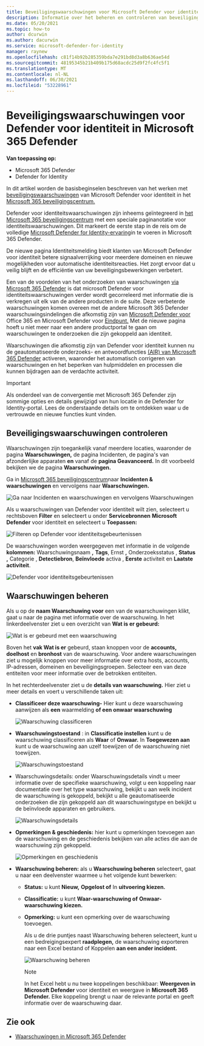 ```yaml
---
title: Beveiligingswaarschuwingen voor Microsoft Defender voor identiteit in Microsoft 365 Defender
description: Informatie over het beheren en controleren van beveiligingswaarschuwingen die zijn uitgegeven door Microsoft Defender voor identiteit in Microsoft 365 Defender
ms.date: 05/20/2021
ms.topic: how-to
author: dcurwin
ms.author: dacurwin
ms.service: microsoft-defender-for-identity
manager: raynew
ms.openlocfilehash: c81f14b92b285359bda7e291bd8d3a8b636ae54d
ms.sourcegitcommit: 48195345b21b409b175d68acdc25d9f2fc4fc5f1
ms.translationtype: MT
ms.contentlocale: nl-NL
ms.lasthandoff: 06/30/2021
ms.locfileid: "53228961"
---
```

# <a name="defender-for-identity-security-alerts-in-microsoft-365-defender"></a>Beveiligingswaarschuwingen voor Defender voor identiteit in Microsoft 365 Defender

**Van toepassing op:**

- Microsoft 365 Defender
- Defender for Identity

In dit artikel worden de basisbeginselen beschreven van het werken met [beveiligingswaarschuwingen](/defender-for-identity) van Microsoft Defender voor identiteit in het [Microsoft 365 beveiligingscentrum.](/microsoft-365/security/defender/overview-security-center)

Defender voor identiteitswaarschuwingen zijn inheems geïntegreerd in [het Microsoft 365 beveiligingscentrum](https://security.microsoft.com) met een speciale paginanotatie voor identiteitswaarschuwingen. Dit markeert de eerste stap in de reis om de volledige [Microsoft Defender for Identity-ervaring](/defender-for-identity/defender-for-identity-in-microsoft-365-defender)in te voeren in Microsoft 365 Defender.

De nieuwe pagina Identiteitsmelding biedt klanten van Microsoft Defender voor identiteit betere signaalverrijking voor meerdere domeinen en nieuwe mogelijkheden voor automatische identiteitsreacties. Het zorgt ervoor dat u veilig blijft en de efficiëntie van uw beveiligingsbewerkingen verbetert.

Een van de voordelen van het onderzoeken van waarschuwingen [via Microsoft 365 Defender](/microsoft-365/security/defender/microsoft-365-defender) is dat microsoft Defender voor identiteitswaarschuwingen verder wordt gecorreleerd met informatie die is verkregen uit elk van de andere producten in de suite. Deze verbeterde waarschuwingen komen overeen met de andere Microsoft 365 Defender waarschuwingsindelingen die afkomstig zijn van [Microsoft Defender voor](/microsoft-365/security/office-365-security) Office 365 en Microsoft Defender voor [Eindpunt.](/microsoft-365/security/defender-endpoint) Met de nieuwe pagina hoeft u niet meer naar een andere productportal te gaan om waarschuwingen te onderzoeken die zijn gekoppeld aan identiteit.

Waarschuwingen die afkomstig zijn van Defender voor identiteit kunnen nu de geautomatiseerde onderzoeks- en antwoordfuncties [(AIR) van Microsoft 365 Defender](/microsoft-365/security/defender/m365d-autoir) activeren, waaronder het automatisch corrigeren van waarschuwingen en het beperken van hulpmiddelen en processen die kunnen bijdragen aan de verdachte activiteit.

> [!IMPORTANT]
> Als onderdeel van de convergentie met Microsoft 365 Defender zijn sommige opties en details gewijzigd van hun locatie in de Defender for Identity-portal. Lees de onderstaande details om te ontdekken waar u de vertrouwde en nieuwe functies kunt vinden.

## <a name="review-security-alerts"></a>Beveiligingswaarschuwingen controleren

Waarschuwingen zijn toegankelijk vanaf meerdere locaties, waaronder  de pagina **Waarschuwingen,** de pagina Incidenten, de pagina's van afzonderlijke apparaten **en** vanaf de **pagina Geavanceerd.** In dit voorbeeld bekijken we de pagina **Waarschuwingen.**

Ga in [Microsoft 365 beveiligingscentrum](https://security.microsoft.com/)naar **Incidenten & waarschuwingen** en vervolgens naar **Waarschuwingen.**

![Ga naar Incidenten en waarschuwingen en vervolgens Waarschuwingen](../../media/defender-identity/incidents-alerts.png)

Als u waarschuwingen van Defender voor identiteit wilt zien, selecteert u rechtsboven **Filter** en selecteert u onder **Servicebronnen** **Microsoft Defender** voor identiteit en selecteert u **Toepassen:**

![Filteren op Defender voor identiteitsgebeurtenissen](../../media/defender-identity/filter-defender-for-identity.png)

De waarschuwingen worden weergegeven met informatie in de volgende **kolommen:** Waarschuwingsnaam **,** **Tags**, Ernst **,** Onderzoeksstatus , **Status** **,** Categorie , **Detectiebron**, **Beïnvloede** activa , **Eerste** activiteit en **Laatste activiteit**.

![Defender voor identiteitsgebeurtenissen](../../media/defender-identity/filtered-alerts.png)

## <a name="manage-alerts"></a>Waarschuwingen beheren

Als u op de **naam Waarschuwing voor** een van de waarschuwingen klikt, gaat u naar de pagina met informatie over de waarschuwing. In het linkerdeelvenster ziet u een overzicht van **Wat is er gebeurd:**

![Wat is er gebeurd met een waarschuwing](../../media/defender-identity/what-happened.png)

Boven het **vak Wat is er** gebeurd, staan knoppen voor de **accounts,** **doelhost** en **bronhost** van de waarschuwing. Voor andere waarschuwingen ziet u mogelijk knoppen voor meer informatie over extra hosts, accounts, IP-adressen, domeinen en beveiligingsgroepen. Selecteer een van deze entiteiten voor meer informatie over de betrokken entiteiten.

In het rechterdeelvenster ziet u de **details van waarschuwing.** Hier ziet u meer details en voert u verschillende taken uit:

- **Classificeer deze waarschuwing-** Hier kunt u deze waarschuwing aanwijzen als **een** waarmelding **of een onwaar waarschuwing**

    ![Waarschuwing classificeren](../../media/defender-identity/classify-alert.png)

- **Waarschuwingstoestand** : in **Classificatie instellen** kunt u de waarschuwing classificeren als **Waar** of **Onwaar.** In **Toegewezen aan** kunt u de waarschuwing aan uzelf toewijzen of de waarschuwing niet toewijzen.

    ![Waarschuwingstoestand](../../media/defender-identity/alert-state.png)

-  Waarschuwingsdetails: onder Waarschuwingsdetails vindt u meer informatie over de specifieke waarschuwing, volgt u een koppeling naar documentatie over het type waarschuwing, bekijkt u aan welk incident de waarschuwing is gekoppeld, bekijkt u alle geautomatiseerde onderzoeken die zijn gekoppeld aan dit waarschuwingstype en bekijkt u de beïnvloede apparaten en gebruikers. 

    ![Waarschuwingsdetails](../../media/defender-identity/alert-details.png)

- **Opmerkingen & geschiedenis:** hier kunt u opmerkingen toevoegen aan de waarschuwing en de geschiedenis bekijken van alle acties die aan de waarschuwing zijn gekoppeld.

    ![Opmerkingen en geschiedenis](../../media/defender-identity/comments-history.png)

- **Waarschuwing beheren:** als u **Waarschuwing beheren** selecteert, gaat u naar een deelvenster waarmee u het volgende kunt bewerken:
  - **Status:** u kunt **Nieuw,** **Opgelost of** In **uitvoering kiezen.**
  - **Classificatie:** u kunt **Waar-waarschuwing of** **Onwaar-waarschuwing kiezen.**
  - **Opmerking:** u kunt een opmerking over de waarschuwing toevoegen.

    Als u de drie puntjes naast Waarschuwing beheren selecteert, kunt u een bedreigingsexpert **raadplegen,** de waarschuwing exporteren naar een Excel bestand of Koppelen **aan een ander incident.**  

    ![Waarschuwing beheren](../../media/defender-identity/manage-alert.png)

    > [!NOTE]
    > In het Excel hebt u nu twee koppelingen beschikbaar: **Weergeven in Microsoft Defender** voor identiteit en weergave in **Microsoft 365 Defender.** Elke koppeling brengt u naar de relevante portal en geeft informatie over de waarschuwing daar.

## <a name="see-also"></a>Zie ook

- [Waarschuwingen in Microsoft 365 Defender](../defender/investigate-alerts.md)
